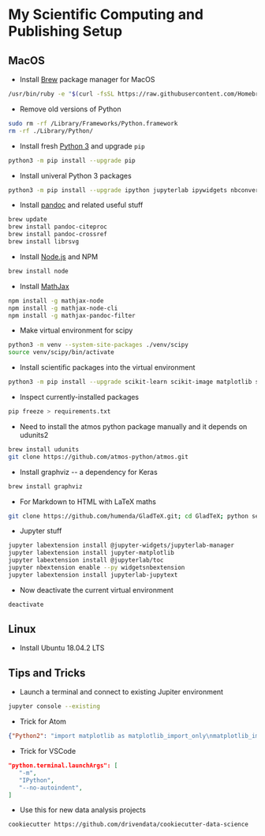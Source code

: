 # My Scientific Computing and Publishing Setup

## MacOS

* Install [Brew](https://brew.sh) package manager for MacOS

```bash
/usr/bin/ruby -e "$(curl -fsSL https://raw.githubusercontent.com/Homebrew/install/master/install)"
```

* Remove old versions of Python

```bash
sudo rm -rf /Library/Frameworks/Python.framework
rm -rf ./Library/Python/
```

* Install fresh [Python 3](https://www.python.org/downloads/mac-osx/) and upgrade `pip`

```bash
python3 -m pip install --upgrade pip
```

* Install univeral Python 3 packages

```bash
python3 -m pip install --upgrade ipython jupyterlab ipywidgets nbconvert ipykernel autopep8 black yapf isort pipreqs pylint python-language-server[all] genson pipreqs cookiecutter python-dotenv sphinx sphinx-autobuild jsonmerge jupytext pandoc-eqnos pandoc-fignos pandoc-tablenos
```

* Install [pandoc](https://pandoc.org/installing.html) and related useful stuff

```bash
brew update
brew install pandoc-citeproc
brew install pandoc-crossref
brew install librsvg
```

* Install [Node.js](https://nodejs.org/en/) and NPM

```bash
brew install node
```

* Install [MathJax](https://www.mathjax.org)

```bash
npm install -g mathjax-node
npm install -g mathjax-node-cli
npm install -g mathjax-pandoc-filter
```

* Make virtual environment for scipy

```bash
python3 -m venv --system-site-packages ./venv/scipy
source venv/scipy/bin/activate
```

* Install scientific packages into the virtual environment

```bash
python3 -m pip install --upgrade scikit-learn scikit-image matplotlib sympy pandas xarray cython tensorly pymc3 nose numexpr Pillow h5py netCDF4 cfunits wpca keras tensorflow pydot statsmodels constrNMPy spectral seaborn dask ipympl pyro-ppl torch torchvision pweave
```

* Inspect currently-installed packages

```bash
pip freeze > requirements.txt
```

* Need to install the atmos python package manually and it depends on udunits2

```bash
brew install udunits
git clone https://github.com/atmos-python/atmos.git

```

* Install graphviz -- a dependency for Keras

```bash
brew install graphviz
```

* For Markdown to HTML with LaTeX maths

```bash
git clone https://github.com/humenda/GladTeX.git; cd GladTeX; python setup.py install
```

* Jupyter stuff

```bash
jupyter labextension install @jupyter-widgets/jupyterlab-manager
jupyter labextension install jupyter-matplotlib
jupyter labextension install @jupyterlab/toc
jupyter nbextension enable --py widgetsnbextension
jupyter labextension install jupyterlab-jupytext
```

* Now deactivate the current virtual environment

```bash
deactivate
```

## Linux

* Install Ubuntu 18.04.2 LTS



## Tips and Tricks

* Launch a terminal and connect to existing Jupiter environment

```bash
jupyter console --existing
```

* Trick for Atom

```json
{"Python2": "import matplotlib as matplotlib_import_only\nmatplotlib_import_only.use('Agg')\n%matplotlib inline\n%config InlineBackend.figure_format = 'retina'\npython=None"}
```

* Trick for VSCode

```json
"python.terminal.launchArgs": [
   "-m",
   "IPython",
   "--no-autoindent",
]
```

* Use this for new data analysis projects

```bash
cookiecutter https://github.com/drivendata/cookiecutter-data-science
```
